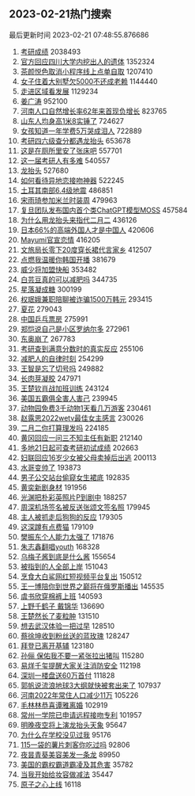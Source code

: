 ## 2023-02-21热门搜索 
最后更新时间 2023-02-21 07:48:55.876686 
1. [考研成绩](https://s.weibo.com/weibo?q=%23%E8%80%83%E7%A0%94%E6%88%90%E7%BB%A9%23&t=31&band_rank=6&Refer=top) 2038493
1. [官方回应四川大学内挖出人的遗体](https://s.weibo.com/weibo?q=%23%E5%AE%98%E6%96%B9%E5%9B%9E%E5%BA%94%E5%9B%9B%E5%B7%9D%E5%A4%A7%E5%AD%A6%E5%86%85%E6%8C%96%E5%87%BA%E4%BA%BA%E7%9A%84%E9%81%97%E4%BD%93%23&t=31&band_rank=1&Refer=top) 1352324
1. [茶颜悦色取消小程序线上点单自取](https://s.weibo.com/weibo?q=%23%E8%8C%B6%E9%A2%9C%E6%82%A6%E8%89%B2%E5%8F%96%E6%B6%88%E5%B0%8F%E7%A8%8B%E5%BA%8F%E7%BA%BF%E4%B8%8A%E7%82%B9%E5%8D%95%E8%87%AA%E5%8F%96%23&t=31&band_rank=2&Refer=top) 1207410
1. [女子住着大别墅欠5000不还成老赖](https://s.weibo.com/weibo?q=%23%E5%A5%B3%E5%AD%90%E4%BD%8F%E7%9D%80%E5%A4%A7%E5%88%AB%E5%A2%85%E6%AC%A05000%E4%B8%8D%E8%BF%98%E6%88%90%E8%80%81%E8%B5%96%23&t=31&band_rank=24&Refer=top) 1144440
1. [走进区域看发展](https://s.weibo.com/weibo?q=%23%E8%B5%B0%E8%BF%9B%E5%8C%BA%E5%9F%9F%E7%9C%8B%E5%8F%91%E5%B1%95%23&t=31&band_rank=3&Refer=top) 1129234
1. [姜广涛](https://s.weibo.com/weibo?q=%E5%A7%9C%E5%B9%BF%E6%B6%9B&t=31&band_rank=2&Refer=top) 952100
1. [河南人口自然增长率62年来首现负增长](https://s.weibo.com/weibo?q=%23%E6%B2%B3%E5%8D%97%E4%BA%BA%E5%8F%A3%E8%87%AA%E7%84%B6%E5%A2%9E%E9%95%BF%E7%8E%8762%E5%B9%B4%E6%9D%A5%E9%A6%96%E7%8E%B0%E8%B4%9F%E5%A2%9E%E9%95%BF%23&t=31&band_rank=19&Refer=top) 823765
1. [山东人均身高1米8实锤了](https://s.weibo.com/weibo?q=%23%E5%B1%B1%E4%B8%9C%E4%BA%BA%E5%9D%87%E8%BA%AB%E9%AB%981%E7%B1%B38%E5%AE%9E%E9%94%A4%E4%BA%86%23&t=31&band_rank=4&Refer=top) 724627
1. [女孩知道一年学费5万哭成泪人](https://s.weibo.com/weibo?q=%23%E5%A5%B3%E5%AD%A9%E7%9F%A5%E9%81%93%E4%B8%80%E5%B9%B4%E5%AD%A6%E8%B4%B95%E4%B8%87%E5%93%AD%E6%88%90%E6%B3%AA%E4%BA%BA%23&t=31&band_rank=5&Refer=top) 722889
1. [考研四六级查分都遇龙抬头](https://s.weibo.com/weibo?q=%23%E8%80%83%E7%A0%94%E5%9B%9B%E5%85%AD%E7%BA%A7%E6%9F%A5%E5%88%86%E9%83%BD%E9%81%87%E9%BE%99%E6%8A%AC%E5%A4%B4%23&t=31&band_rank=14&Refer=top) 653678
1. [这是在厕所里安了张床吧](https://s.weibo.com/weibo?q=%23%E8%BF%99%E6%98%AF%E5%9C%A8%E5%8E%95%E6%89%80%E9%87%8C%E5%AE%89%E4%BA%86%E5%BC%A0%E5%BA%8A%E5%90%A7%23&t=31&band_rank=6&Refer=top) 557701
1. [这一届考研人有多难](https://s.weibo.com/weibo?q=%23%E8%BF%99%E4%B8%80%E5%B1%8A%E8%80%83%E7%A0%94%E4%BA%BA%E6%9C%89%E5%A4%9A%E9%9A%BE%23&t=31&band_rank=7&Refer=top) 540557
1. [龙抬头](https://s.weibo.com/weibo?q=%23%E9%BE%99%E6%8A%AC%E5%A4%B4%23&t=31&band_rank=15&Refer=top) 527680
1. [如何看待异地恋接吻神器](https://s.weibo.com/weibo?q=%23%E5%A6%82%E4%BD%95%E7%9C%8B%E5%BE%85%E5%BC%82%E5%9C%B0%E6%81%8B%E6%8E%A5%E5%90%BB%E7%A5%9E%E5%99%A8%23&t=31&band_rank=31&Refer=top) 522245
1. [土耳其南部6.4级地震](https://s.weibo.com/weibo?q=%23%E5%9C%9F%E8%80%B3%E5%85%B6%E5%8D%97%E9%83%A86.4%E7%BA%A7%E5%9C%B0%E9%9C%87%23&t=31&band_rank=34&Refer=top) 486851
1. [宋雨琦参加米兰时装周](https://s.weibo.com/weibo?q=%23%E5%AE%8B%E9%9B%A8%E7%90%A6%E5%8F%82%E5%8A%A0%E7%B1%B3%E5%85%B0%E6%97%B6%E8%A3%85%E5%91%A8%23&t=31&band_rank=8&Refer=top) 479963
1. [复旦团队发布国内首个类ChatGPT模型MOSS](https://s.weibo.com/weibo?q=%23%E5%A4%8D%E6%97%A6%E5%9B%A2%E9%98%9F%E5%8F%91%E5%B8%83%E5%9B%BD%E5%86%85%E9%A6%96%E4%B8%AA%E7%B1%BBChatGPT%E6%A8%A1%E5%9E%8BMOSS%23&t=31&band_rank=9&Refer=top) 457584
1. [为什么用龙抬头来指代二月二](https://s.weibo.com/weibo?q=%23%E4%B8%BA%E4%BB%80%E4%B9%88%E7%94%A8%E9%BE%99%E6%8A%AC%E5%A4%B4%E6%9D%A5%E6%8C%87%E4%BB%A3%E4%BA%8C%E6%9C%88%E4%BA%8C%23&t=31&band_rank=42&Refer=top) 436126
1. [日本66%的高端外国人才是中国人](https://s.weibo.com/weibo?q=%23%E6%97%A5%E6%9C%AC66%25%E7%9A%84%E9%AB%98%E7%AB%AF%E5%A4%96%E5%9B%BD%E4%BA%BA%E6%89%8D%E6%98%AF%E4%B8%AD%E5%9B%BD%E4%BA%BA%23&t=31&band_rank=10&Refer=top) 420606
1. [Mayumi官宣恋情](https://s.weibo.com/weibo?q=%23Mayumi%E5%AE%98%E5%AE%A3%E6%81%8B%E6%83%85%23&t=31&band_rank=11&Refer=top) 416205
1. [文旅局长零下20度穿长裙代言家乡](https://s.weibo.com/weibo?q=%23%E6%96%87%E6%97%85%E5%B1%80%E9%95%BF%E9%9B%B6%E4%B8%8B20%E5%BA%A6%E7%A9%BF%E9%95%BF%E8%A3%99%E4%BB%A3%E8%A8%80%E5%AE%B6%E4%B9%A1%23&t=31&band_rank=13&Refer=top) 412507
1. [点燃我温暖你韩国开播](https://s.weibo.com/weibo?q=%23%E7%82%B9%E7%87%83%E6%88%91%E6%B8%A9%E6%9A%96%E4%BD%A0%E9%9F%A9%E5%9B%BD%E5%BC%80%E6%92%AD%23&t=31&band_rank=12&Refer=top) 381679
1. [威少将加盟快船](https://s.weibo.com/weibo?q=%23%E5%A8%81%E5%B0%91%E5%B0%86%E5%8A%A0%E7%9B%9F%E5%BF%AB%E8%88%B9%23&t=31&band_rank=31&Refer=top) 353482
1. [白芸豆真的可以减肥吗](https://s.weibo.com/weibo?q=%23%E7%99%BD%E8%8A%B8%E8%B1%86%E7%9C%9F%E7%9A%84%E5%8F%AF%E4%BB%A5%E5%87%8F%E8%82%A5%E5%90%97%23&t=31&band_rank=33&Refer=top) 344735
1. [星落凝成糖](https://s.weibo.com/weibo?q=%E6%98%9F%E8%90%BD%E5%87%9D%E6%88%90%E7%B3%96&t=31&band_rank=14&Refer=top) 300199
1. [权珉娥兼职陪聊被诈骗1500万韩元](https://s.weibo.com/weibo?q=%23%E6%9D%83%E7%8F%89%E5%A8%A5%E5%85%BC%E8%81%8C%E9%99%AA%E8%81%8A%E8%A2%AB%E8%AF%88%E9%AA%971500%E4%B8%87%E9%9F%A9%E5%85%83%23&t=31&band_rank=15&Refer=top) 293415
1. [夏花](https://s.weibo.com/weibo?q=%E5%A4%8F%E8%8A%B1&t=31&band_rank=16&Refer=top) 279043
1. [中国乒乓票房](https://s.weibo.com/weibo?q=%23%E4%B8%AD%E5%9B%BD%E4%B9%92%E4%B9%93%E7%A5%A8%E6%88%BF%23&t=31&band_rank=17&Refer=top) 275991
1. [郑恺说自己是小区罗纳尔多](https://s.weibo.com/weibo?q=%23%E9%83%91%E6%81%BA%E8%AF%B4%E8%87%AA%E5%B7%B1%E6%98%AF%E5%B0%8F%E5%8C%BA%E7%BD%97%E7%BA%B3%E5%B0%94%E5%A4%9A%23&t=31&band_rank=18&Refer=top) 272961
1. [东奥崩了](https://s.weibo.com/weibo?q=%E4%B8%9C%E5%A5%A5%E5%B4%A9%E4%BA%86&t=31&band_rank=19&Refer=top) 267783
1. [考研查到满意分数时的真实反应](https://s.weibo.com/weibo?q=%23%E8%80%83%E7%A0%94%E6%9F%A5%E5%88%B0%E6%BB%A1%E6%84%8F%E5%88%86%E6%95%B0%E6%97%B6%E7%9A%84%E7%9C%9F%E5%AE%9E%E5%8F%8D%E5%BA%94%23&t=31&band_rank=20&Refer=top) 255106
1. [减肥人的自律时刻](https://s.weibo.com/weibo?q=%23%E5%87%8F%E8%82%A5%E4%BA%BA%E7%9A%84%E8%87%AA%E5%BE%8B%E6%97%B6%E5%88%BB%23&t=31&band_rank=27&Refer=top) 254299
1. [王智是忘了切号吗](https://s.weibo.com/weibo?q=%23%E7%8E%8B%E6%99%BA%E6%98%AF%E5%BF%98%E4%BA%86%E5%88%87%E5%8F%B7%E5%90%97%23&t=31&band_rank=21&Refer=top) 249882
1. [长肉芽凝胶](https://s.weibo.com/weibo?q=%E9%95%BF%E8%82%89%E8%8A%BD%E5%87%9D%E8%83%B6&t=31&band_rank=22&Refer=top) 247971
1. [王楚钦肖战加班训练](https://s.weibo.com/weibo?q=%23%E7%8E%8B%E6%A5%9A%E9%92%A6%E8%82%96%E6%88%98%E5%8A%A0%E7%8F%AD%E8%AE%AD%E7%BB%83%23&t=31&band_rank=23&Refer=top) 243124
1. [美国五霸俱全害人害己](https://s.weibo.com/weibo?q=%23%E7%BE%8E%E5%9B%BD%E4%BA%94%E9%9C%B8%E4%BF%B1%E5%85%A8%E5%AE%B3%E4%BA%BA%E5%AE%B3%E5%B7%B1%23&t=31&band_rank=40&Refer=top) 239945
1. [动物园免费3千动物1天看几万游客](https://s.weibo.com/weibo?q=%23%E5%8A%A8%E7%89%A9%E5%9B%AD%E5%85%8D%E8%B4%B93%E5%8D%83%E5%8A%A8%E7%89%A91%E5%A4%A9%E7%9C%8B%E5%87%A0%E4%B8%87%E6%B8%B8%E5%AE%A2%23&t=31&band_rank=50&Refer=top) 230461
1. [赵露思2022wetv最佳女主感言](https://s.weibo.com/weibo?q=%23%E8%B5%B5%E9%9C%B2%E6%80%9D2022wetv%E6%9C%80%E4%BD%B3%E5%A5%B3%E4%B8%BB%E6%84%9F%E8%A8%80%23&t=31&band_rank=24&Refer=top) 230026
1. [二月二你打算理发吗](https://s.weibo.com/weibo?q=%23%E4%BA%8C%E6%9C%88%E4%BA%8C%E4%BD%A0%E6%89%93%E7%AE%97%E7%90%86%E5%8F%91%E5%90%97%23&t=31&band_rank=24&Refer=top) 224185
1. [黄冈回应一问三不知主任有新职](https://s.weibo.com/weibo?q=%23%E9%BB%84%E5%86%88%E5%9B%9E%E5%BA%94%E4%B8%80%E9%97%AE%E4%B8%89%E4%B8%8D%E7%9F%A5%E4%B8%BB%E4%BB%BB%E6%9C%89%E6%96%B0%E8%81%8C%23&t=31&band_rank=25&Refer=top) 212140
1. [多地21日起可查考研初试成绩](https://s.weibo.com/weibo?q=%23%E5%A4%9A%E5%9C%B021%E6%97%A5%E8%B5%B7%E5%8F%AF%E6%9F%A5%E8%80%83%E7%A0%94%E5%88%9D%E8%AF%95%E6%88%90%E7%BB%A9%23&t=31&band_rank=26&Refer=top) 202663
1. [妇联回应16岁少女被父母卖掉后出逃](https://s.weibo.com/weibo?q=%23%E5%A6%87%E8%81%94%E5%9B%9E%E5%BA%9416%E5%B2%81%E5%B0%91%E5%A5%B3%E8%A2%AB%E7%88%B6%E6%AF%8D%E5%8D%96%E6%8E%89%E5%90%8E%E5%87%BA%E9%80%83%23&t=31&band_rank=28&Refer=top) 200113
1. [水哥变帅了](https://s.weibo.com/weibo?q=%E6%B0%B4%E5%93%A5%E5%8F%98%E5%B8%85%E4%BA%86&t=31&band_rank=29&Refer=top) 193873
1. [男子公交站台偷窥女生裙底](https://s.weibo.com/weibo?q=%23%E7%94%B7%E5%AD%90%E5%85%AC%E4%BA%A4%E7%AB%99%E5%8F%B0%E5%81%B7%E7%AA%A5%E5%A5%B3%E7%94%9F%E8%A3%99%E5%BA%95%23&t=31&band_rank=46&Refer=top) 192835
1. [黄奕新剧身材](https://s.weibo.com/weibo?q=%23%E9%BB%84%E5%A5%95%E6%96%B0%E5%89%A7%E8%BA%AB%E6%9D%90%23&t=31&band_rank=30&Refer=top) 191956
1. [光渊把朴彩英照片P到剧中](https://s.weibo.com/weibo?q=%23%E5%85%89%E6%B8%8A%E6%8A%8A%E6%9C%B4%E5%BD%A9%E8%8B%B1%E7%85%A7%E7%89%87P%E5%88%B0%E5%89%A7%E4%B8%AD%23&t=31&band_rank=32&Refer=top) 188257
1. [周深机场签名被反送张颂文签名照](https://s.weibo.com/weibo?q=%23%E5%91%A8%E6%B7%B1%E6%9C%BA%E5%9C%BA%E7%AD%BE%E5%90%8D%E8%A2%AB%E5%8F%8D%E9%80%81%E5%BC%A0%E9%A2%82%E6%96%87%E7%AD%BE%E5%90%8D%E7%85%A7%23&t=31&band_rank=33&Refer=top) 179945
1. [主人被抓走后狗狗的反应](https://s.weibo.com/weibo?q=%23%E4%B8%BB%E4%BA%BA%E8%A2%AB%E6%8A%93%E8%B5%B0%E5%90%8E%E7%8B%97%E7%8B%97%E7%9A%84%E5%8F%8D%E5%BA%94%23&t=31&band_rank=33&Refer=top) 179305
1. [这深蹲有点费猫](https://s.weibo.com/weibo?q=%23%E8%BF%99%E6%B7%B1%E8%B9%B2%E6%9C%89%E7%82%B9%E8%B4%B9%E7%8C%AB%23&t=31&band_rank=34&Refer=top) 179109
1. [樊振东个人能力太强了](https://s.weibo.com/weibo?q=%23%E6%A8%8A%E6%8C%AF%E4%B8%9C%E4%B8%AA%E4%BA%BA%E8%83%BD%E5%8A%9B%E5%A4%AA%E5%BC%BA%E4%BA%86%23&t=31&band_rank=35&Refer=top) 171876
1. [朱志鑫翻唱youth](https://s.weibo.com/weibo?q=%23%E6%9C%B1%E5%BF%97%E9%91%AB%E7%BF%BB%E5%94%B1youth%23&t=31&band_rank=24&Refer=top) 168328
1. [乌梅子酱到底是什么酱](https://s.weibo.com/weibo?q=%23%E4%B9%8C%E6%A2%85%E5%AD%90%E9%85%B1%E5%88%B0%E5%BA%95%E6%98%AF%E4%BB%80%E4%B9%88%E9%85%B1%23&t=31&band_rank=36&Refer=top) 155654
1. [被指到的人全部上岸](https://s.weibo.com/weibo?q=%23%E8%A2%AB%E6%8C%87%E5%88%B0%E7%9A%84%E4%BA%BA%E5%85%A8%E9%83%A8%E4%B8%8A%E5%B2%B8%23&t=31&band_rank=34&Refer=top) 151043
1. [烹食大白鲨网红短视频平台复出](https://s.weibo.com/weibo?q=%23%E7%83%B9%E9%A3%9F%E5%A4%A7%E7%99%BD%E9%B2%A8%E7%BD%91%E7%BA%A2%E7%9F%AD%E8%A7%86%E9%A2%91%E5%B9%B3%E5%8F%B0%E5%A4%8D%E5%87%BA%23&t=31&band_rank=37&Refer=top) 150512
1. [王一博陪你到世界之巅将在俄罗斯播出](https://s.weibo.com/weibo?q=%23%E7%8E%8B%E4%B8%80%E5%8D%9A%E9%99%AA%E4%BD%A0%E5%88%B0%E4%B8%96%E7%95%8C%E4%B9%8B%E5%B7%85%E5%B0%86%E5%9C%A8%E4%BF%84%E7%BD%97%E6%96%AF%E6%92%AD%E5%87%BA%23&t=31&band_rank=38&Refer=top) 145535
1. [虞书欣穿棉裤上班](https://s.weibo.com/weibo?q=%23%E8%99%9E%E4%B9%A6%E6%AC%A3%E7%A9%BF%E6%A3%89%E8%A3%A4%E4%B8%8A%E7%8F%AD%23&t=31&band_rank=39&Refer=top) 140593
1. [上野千鹤子 戴锦华](https://s.weibo.com/weibo?q=%E4%B8%8A%E9%87%8E%E5%8D%83%E9%B9%A4%E5%AD%90%20%E6%88%B4%E9%94%A6%E5%8D%8E&t=31&band_rank=40&Refer=top) 136690
1. [王楚然长了麦粒肿](https://s.weibo.com/weibo?q=%23%E7%8E%8B%E6%A5%9A%E7%84%B6%E9%95%BF%E4%BA%86%E9%BA%A6%E7%B2%92%E8%82%BF%23&t=31&band_rank=41&Refer=top) 131510
1. [想去武汉体验一把过早](https://s.weibo.com/weibo?q=%23%E6%83%B3%E5%8E%BB%E6%AD%A6%E6%B1%89%E4%BD%93%E9%AA%8C%E4%B8%80%E6%8A%8A%E8%BF%87%E6%97%A9%23&t=31&band_rank=42&Refer=top) 128510
1. [蔡徐坤收到粉丝送的蓝玫瑰](https://s.weibo.com/weibo?q=%23%E8%94%A1%E5%BE%90%E5%9D%A4%E6%94%B6%E5%88%B0%E7%B2%89%E4%B8%9D%E9%80%81%E7%9A%84%E8%93%9D%E7%8E%AB%E7%91%B0%23&t=31&band_rank=43&Refer=top) 128247
1. [拜登已离开基辅](https://s.weibo.com/weibo?q=%23%E6%8B%9C%E7%99%BB%E5%B7%B2%E7%A6%BB%E5%BC%80%E5%9F%BA%E8%BE%85%23&t=31&band_rank=44&Refer=top) 123180
1. [孙俪 保佑我不要一紧张拉出猪叫](https://s.weibo.com/weibo?q=%E5%AD%99%E4%BF%AA%20%E4%BF%9D%E4%BD%91%E6%88%91%E4%B8%8D%E8%A6%81%E4%B8%80%E7%B4%A7%E5%BC%A0%E6%8B%89%E5%87%BA%E7%8C%AA%E5%8F%AB&t=31&band_rank=47&Refer=top) 115280
1. [易烊千玺提醒大家关注消防安全](https://s.weibo.com/weibo?q=%23%E6%98%93%E7%83%8A%E5%8D%83%E7%8E%BA%E6%8F%90%E9%86%92%E5%A4%A7%E5%AE%B6%E5%85%B3%E6%B3%A8%E6%B6%88%E9%98%B2%E5%AE%89%E5%85%A8%23&t=31&band_rank=45&Refer=top) 112198
1. [深圳一楼盘送60万首付](https://s.weibo.com/weibo?q=%23%E6%B7%B1%E5%9C%B3%E4%B8%80%E6%A5%BC%E7%9B%98%E9%80%8160%E4%B8%87%E9%A6%96%E4%BB%98%23&t=31&band_rank=46&Refer=top) 111828
1. [郭帆说流浪地球3大纲就快被套出来了](https://s.weibo.com/weibo?q=%23%E9%83%AD%E5%B8%86%E8%AF%B4%E6%B5%81%E6%B5%AA%E5%9C%B0%E7%90%833%E5%A4%A7%E7%BA%B2%E5%B0%B1%E5%BF%AB%E8%A2%AB%E5%A5%97%E5%87%BA%E6%9D%A5%E4%BA%86%23&t=31&band_rank=47&Refer=top) 107937
1. [河南2022年常住人口减少11万](https://s.weibo.com/weibo?q=%23%E6%B2%B3%E5%8D%972022%E5%B9%B4%E5%B8%B8%E4%BD%8F%E4%BA%BA%E5%8F%A3%E5%87%8F%E5%B0%9111%E4%B8%87%23&t=31&band_rank=36&Refer=top) 105226
1. [毛林林恭喜谭雅离婚](https://s.weibo.com/weibo?q=%23%E6%AF%9B%E6%9E%97%E6%9E%97%E6%81%AD%E5%96%9C%E8%B0%AD%E9%9B%85%E7%A6%BB%E5%A9%9A%23&t=31&band_rank=48&Refer=top) 102919
1. [常州一学院已申请远程接吻专利](https://s.weibo.com/weibo?q=%23%E5%B8%B8%E5%B7%9E%E4%B8%80%E5%AD%A6%E9%99%A2%E5%B7%B2%E7%94%B3%E8%AF%B7%E8%BF%9C%E7%A8%8B%E6%8E%A5%E5%90%BB%E4%B8%93%E5%88%A9%23&t=31&band_rank=49&Refer=top) 101957
1. [明晚夜空将上演龙抬头天象](https://s.weibo.com/weibo?q=%23%E6%98%8E%E6%99%9A%E5%A4%9C%E7%A9%BA%E5%B0%86%E4%B8%8A%E6%BC%94%E9%BE%99%E6%8A%AC%E5%A4%B4%E5%A4%A9%E8%B1%A1%23&t=31&band_rank=50&Refer=top) 95647
1. [为什么在学校没见过我](https://s.weibo.com/weibo?q=%23%E4%B8%BA%E4%BB%80%E4%B9%88%E5%9C%A8%E5%AD%A6%E6%A0%A1%E6%B2%A1%E8%A7%81%E8%BF%87%E6%88%91%23&t=31&band_rank=48&Refer=top) 95176
1. [115一袋的薯片刺客你吃过吗](https://s.weibo.com/weibo?q=%23115%E4%B8%80%E8%A2%8B%E7%9A%84%E8%96%AF%E7%89%87%E5%88%BA%E5%AE%A2%E4%BD%A0%E5%90%83%E8%BF%87%E5%90%97%23&t=31&band_rank=50&Refer=top) 92806
1. [夜昙青葵美容美发一条龙](https://s.weibo.com/weibo?q=%23%E5%A4%9C%E6%98%99%E9%9D%92%E8%91%B5%E7%BE%8E%E5%AE%B9%E7%BE%8E%E5%8F%91%E4%B8%80%E6%9D%A1%E9%BE%99%23&t=31&band_rank=50&Refer=top) 89950
1. [美国的霸权霸道霸凌及其危害](https://s.weibo.com/weibo?q=%23%E7%BE%8E%E5%9B%BD%E7%9A%84%E9%9C%B8%E6%9D%83%E9%9C%B8%E9%81%93%E9%9C%B8%E5%87%8C%E5%8F%8A%E5%85%B6%E5%8D%B1%E5%AE%B3%23&t=31&band_rank=34&Refer=top) 35782
1. [当我开始给妆容做减法](https://s.weibo.com/weibo?q=%23%E5%BD%93%E6%88%91%E5%BC%80%E5%A7%8B%E7%BB%99%E5%A6%86%E5%AE%B9%E5%81%9A%E5%87%8F%E6%B3%95%23&t=31&band_rank=47&Refer=top) 35447
1. [原子之心上线](https://s.weibo.com/weibo?q=%23%E5%8E%9F%E5%AD%90%E4%B9%8B%E5%BF%83%E4%B8%8A%E7%BA%BF%23&t=31&band_rank=48&Refer=top) 16118
